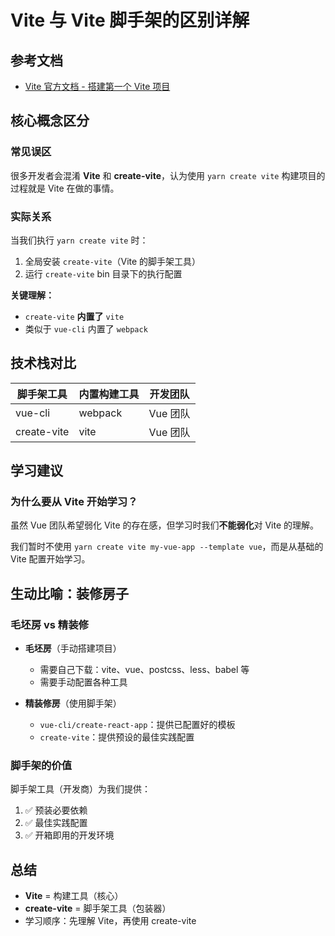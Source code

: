 # Vite 与 Vite 脚手架的区别详解

## 参考文档
- [Vite 官方文档 - 搭建第一个 Vite 项目](https://vitejs.dev/guide/#scaffolding-your-first-vite-project)

## 核心概念区分

### 常见误区
很多开发者会混淆 **Vite** 和 **create-vite**，认为使用 `yarn create vite` 构建项目的过程就是 Vite 在做的事情。

### 实际关系

当我们执行 `yarn create vite` 时：
1. 全局安装 `create-vite`（Vite 的脚手架工具）
2. 运行 `create-vite` bin 目录下的执行配置

**关键理解：**
- `create-vite` **内置了** `vite`
- 类似于 `vue-cli` 内置了 `webpack`

## 技术栈对比

| 脚手架工具 | 内置构建工具 | 开发团队 |
|-----------|-------------|----------|
| vue-cli   | webpack     | Vue 团队 |
| create-vite | vite       | Vue 团队 |

## 学习建议

### 为什么要从 Vite 开始学习？

虽然 Vue 团队希望弱化 Vite 的存在感，但学习时我们**不能弱化**对 Vite 的理解。

我们暂时不使用 `yarn create vite my-vue-app --template vue`，而是从基础的 Vite 配置开始学习。

## 生动比喻：装修房子

### 毛坯房 vs 精装修

- **毛坯房**（手动搭建项目）
  - 需要自己下载：vite、vue、postcss、less、babel 等
  - 需要手动配置各种工具

- **精装修房**（使用脚手架）
  - `vue-cli/create-react-app`：提供已配置好的模板
  - `create-vite`：提供预设的最佳实践配置

### 脚手架的价值

脚手架工具（开发商）为我们提供：
1. ✅ 预装必要依赖
2. ✅ 最佳实践配置
3. ✅ 开箱即用的开发环境

## 总结

- **Vite** = 构建工具（核心）
- **create-vite** = 脚手架工具（包装器）
- 学习顺序：先理解 Vite，再使用 create-vite